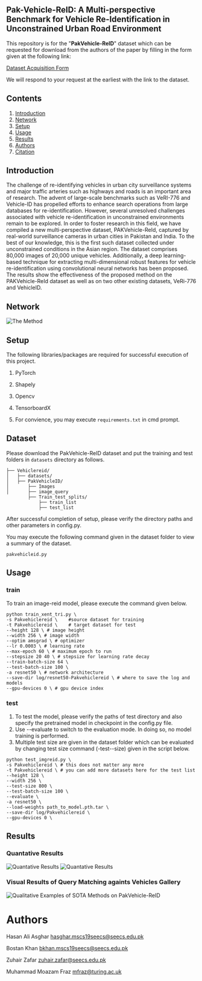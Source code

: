 ## Pak-Vehicle-ReID: A Multi-perspective Benchmark for Vehicle Re-Identification in Unconstrained Urban Road Environment
This repository is for the "**PakVehicle-ReID**" dataset which can be requested for download from the authors of the paper by filling in the form given at the following link: 

[Dataset Acquisition Form](https://docs.google.com/forms/d/e/1FAIpQLSdSwCp2GEXFudaGpDzRpwcBQyAioBFTXAbzKZRfq-XaWNppPg/viewform)

We will respond to your request at the earliest with the link to the dataset.

## Contents
1. [Introduction](#introduction)
2. [Network](#network)
3. [Setup](#setup)
4. [Usage](#usage)
5. [Results](#results)
6. [Authors](#authors)
7. [Citation](#citation)

## Introduction
The challenge of re-identifying vehicles in urban city surveillance systems and major traffic arteries such as highways and roads is an important area of research. The advent of large-scale benchmarks such as VeRI-776 and Vehicle-ID has propelled efforts to enhance search operations from large databases for re-identification. However, several unresolved challenges associated with vehicle re-identification in unconstrained environments remain to be explored. In order to foster research in this field, we have compiled a new multi-perspective dataset, PAKVehicle-ReId, captured by real-world surveillance cameras in urban cities in Pakistan and India. To the best of our knowledge, this is the first such dataset collected under unconstrained conditions in the Asian region. The dataset comprises 80,000 images of 20,000 unique vehicles. Additionally, a deep learning-based technique for extracting multi-dimensional robust features for vehicle re-identification using convolutional neural networks has been proposed. The results show the effectiveness of the proposed method on the PAKVehicle-ReId dataset as well as on two other existing datasets, VeRi-776 and VehicleID. 

## Network 
![The Method](docs/architecure.jpg)


## Setup
The following libraries/packages are required for successful execution of this project.

  1. PyTorch
  2. Shapely
  3. Opencv
  4. TensorboardX

3. For convience, you may execute `requirements.txt` in cmd prompt.

## Dataset

Please download the PakVehicle-ReID dataset and put the training and test folders in `datasets` directory as follows.
```
├── Vehiclereid/
│   ├── datasets/                  
│   ├── PakVehicleID/                   
│       ├── Images 
│       ├── image_query
        ├── Train_test_splits/
            ├── train_list 
            ├── test_list

``` 

After successful completion of setup, please verify the directory paths and other parameters in config.py.

You may execute the following command given in the dataset folder to view a summary of the dataset.
```
pakvehicleid.py
```


## Usage
### train
To train an image-reid model, please execute the command given below.  
```
python train_xent_tri.py \
-s Pakvehiclereid \    #source dataset for training
-t Pakvehiclereid \    # target dataset for test
--height 128 \ # image height
--width 256 \ # image width
--optim amsgrad \ # optimizer
--lr 0.0003 \ # learning rate
--max-epoch 60 \ # maximum epoch to run
--stepsize 20 40 \ # stepsize for learning rate decay
--train-batch-size 64 \
--test-batch-size 100 \
-a resnet50 \ # network architecture
--save-dir log/resnet50-Pakvehiclereid \ # where to save the log and models
--gpu-devices 0 \ # gpu device index
```
### test
1. To test the model, please verify the paths of test directory and also specify the pretrained model in checkpoint in the config.py file. 
2. Use --evaluate to switch to the evaluation mode. In doing so, no model training is performed.
3. Multiple test size are given in the dataset folder which can be evaluated by changing test size command (-test--size) given in the script below.
```
python test_imgreid.py \
-s Pakvehiclereid \ # this does not matter any more
-t Pakvehiclereid \ # you can add more datasets here for the test list
--height 128 \
--width 256 \
--test-size 800 \
--test-batch-size 100 \
--evaluate \
-a resnet50 \
--load-weights path_to_model.pth.tar \
--save-dir log/Pakvehiclereid \
--gpu-devices 0 \
```
## Results

### Quantative Results
![Quantative Results](docs/table4.PNG)
![Quantative Results](docs/table5.PNG)
### Visual Results of Query Matching againts Vehicles Gallery 
![Qualitative Examples of SOTA Methods on PakVehicle-ReID](docs/result.png)

# Authors

Hasan Ali Asghar <hasghar.mscs19seecs@seecs.edu.pk>

Bostan Khan <bkhan.mscs19seecs@seecs.edu.pk>

Zuhair Zafar <zuhair.zafar@seecs.edu.pk>

Muhammad Moazam Fraz <mfraz@turing.ac.uk>

<!-- # Citation
- If you follow the code or ideas from our paper, please cite our paper:
```
``` -->
